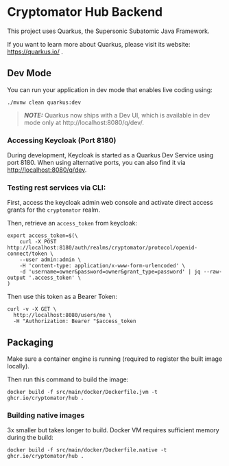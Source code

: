 # Cryptomator Hub Backend

This project uses Quarkus, the Supersonic Subatomic Java Framework.

If you want to learn more about Quarkus, please visit its website: https://quarkus.io/ .

## Dev Mode

You can run your application in dev mode that enables live coding using:
```shell script
./mvnw clean quarkus:dev
```

> **_NOTE:_**  Quarkus now ships with a Dev UI, which is available in dev mode only at http://localhost:8080/q/dev/.

### Accessing Keycloak (Port 8180)

During development, Keycloak is started as a Quarkus Dev Service using port 8180. When using alternative ports, you can also find it via [http://localhost:8080/q/dev](http://localhost:8080/q/dev).


### Testing rest services via CLI:

First, access the keycloak admin web console and activate direct access grants for the `cryptomator` realm.

Then, retrieve an `access_token` from keycloak:

```
export access_token=$(\
    curl -X POST http://localhost:8180/auth/realms/cryptomator/protocol/openid-connect/token \
    --user admin:admin \
    -H 'content-type: application/x-www-form-urlencoded' \
    -d 'username=owner&password=owner&grant_type=password' | jq --raw-output '.access_token' \
)
```

Then use this token as a Bearer Token:

```shell
curl -v -X GET \
  http://localhost:8080/users/me \
  -H "Authorization: Bearer "$access_token
```

## Packaging

Make sure a container engine is running (required to register the built image locally).

Then run this command to build the image:

```shell script
docker build -f src/main/docker/Dockerfile.jvm -t ghcr.io/cryptomator/hub .
```

### Building native images

3x smaller but takes longer to build. Docker VM requires sufficient memory during the build:
```shell script
docker build -f src/main/docker/Dockerfile.native -t ghcr.io/cryptomator/hub .
```
